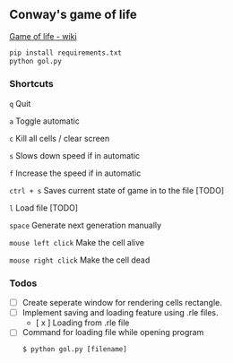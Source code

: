 ## Conway's game of life
[Game of life - wiki](https://en.wikipedia.org/wiki/Conway%27s_Game_of_Life)

```python
pip install requirements.txt
python gol.py
```
### Shortcuts

`q` Quit

`a` Toggle automatic

`c` Kill all cells / clear screen

`s` Slows down speed if in automatic

`f` Increase the speed if in automatic

`ctrl + s` Saves current state of game in to the file [TODO]

`l` Load file [TODO]

`space` Generate next generation manually

`mouse left click` Make the cell alive

`mouse right click` Make the cell dead

### Todos

- [ ] Create seperate window for rendering cells rectangle.
- [ ] Implement saving and loading feature using .rle files.
    - [ x ]  Loading from .rle file
- [ ] Command for loading file while opening program
    ```shell
    $ python gol.py [filename]
    ```
